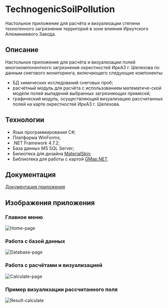 # TechnogenicSoilPollution
Настольное приложение для расчёта и визуализации степени техногенного загрязнения территорий в зоне влияния Иркутского Алюминиевого Завода.
## Описание
Настольное приложение для расчёта и визуализации полей многокомпонентного загрязнения окрестностей ИркАЗ г. Шелехова по данным снегового мониторинга, включающего следующие компоненты:
- БД химических исследований снеговых проб;
- расчётный модуль для расчёта с использованием математиче-ской модели полей выпадений выбранных загрязняющих примесей;
- графический модуль, осуществляющий визуализацию рассчитанных полей на карте окрестностей ИркАЗ г. Шелехова.
## Технологии
- Язык программирования C#;
- Платформа WinForms;
- .NET Framework 4.7.2;
- База данных MS SQL Server;
- Билиотека для дизайна [MaterialSkin](https://github.com/IgnaceMaes/MaterialSkin);
- Библиотека для работы с картой [GMap.NET](https://github.com/judero01col/GMap.NET).
## Документация
[Документация приложения](https://cyclistcode.gitbook.io/technogenic-soil-pollution/)
## Изображения приложения
### Главное меню
![Home-page](https://user-images.githubusercontent.com/47049219/129121349-87cabd1f-ddf4-45c0-8074-357970ca4057.png)
### Работа с базой данных
![Database-page](https://user-images.githubusercontent.com/47049219/129121191-6a65c9d4-5471-4360-a200-976ae315a223.png)
### Работа с расчётами и визуализацией
![Calculate-page](https://user-images.githubusercontent.com/47049219/129121206-921faf62-b42d-4e7f-a9d0-92578e827580.png)
### Пример визуализации рассчитанного поля
![Result-calculate](https://user-images.githubusercontent.com/47049219/129121221-2dc75c2e-a537-4405-8722-762f2e1eeef2.png)
